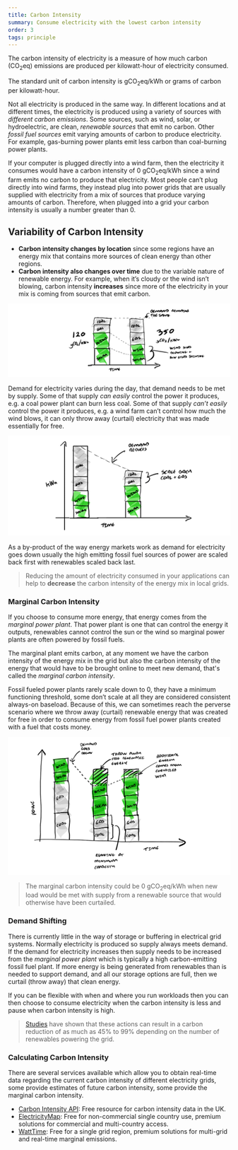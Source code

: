 ```yaml
---
title: Carbon Intensity
summary: Consume electricity with the lowest carbon intensity
order: 3
tags: principle
---
```


The carbon intensity of electricity is a measure of how much carbon (CO<sub>2</sub>eq) emissions are produced per kilowatt-hour of electricity consumed.

The standard unit of carbon intensity is gCO<sub>2</sub>eq/kWh or grams of carbon per kilowatt-hour.

Not all electricity is produced in the same way. In different locations and at different times, the electricity is produced using a variety of sources with *different carbon emissions*. Some sources, such as wind, solar, or hydroelectric, are clean, *renewable sources* that emit no carbon. Other *fossil fuel sources* emit varying amounts of carbon to produce electricity. For example, gas-burning power plants emit less carbon than coal-burning power plants.

If your computer is plugged directly into a wind farm, then the electricity it consumes would have a carbon intensity of 0 gCO<sub>2</sub>eq/kWh since a wind farm emits no carbon to produce that electricity. Most people can’t plug directly into wind farms, they instead plug into power grids that are usually supplied with electricity from a mix of sources that produce varying amounts of carbon. Therefore, when plugged into a grid your carbon intensity is usually a number greater than 0. 

## Variability of Carbon Intensity

- **Carbon intensity changes by location** since some regions have an energy mix that contains more sources of clean energy than other regions. 
- **Carbon intensity also changes over time** due to the variable nature of renewable energy. For example, when it’s cloudy or the wind isn’t blowing, carbon intensity **increases** since more of the electricity in your mix is coming from sources that emit carbon.


![alt_text](/assets/images/principles/carbon-intensity-1.png "Carbon intensity changes over time as renewable sources increase or decrease.")

Demand for electricity varies during the day, that demand needs to be met by supply. Some of that supply _can easily_ control the power it produces, e.g. a coal power plant can burn less coal. Some of that supply _can’t easily_ control the power it produces, e.g. a wind farm can’t control how much the wind blows, it can only throw away (curtail) electricity that was made essentially for free.

![alt_text](/assets/images/principles/carbon-intensity-2.png "Fossil Fuel sources of power are usually scaled back first and renewables scaled back last.")

As a by-product of the way energy markets work as demand for electricity goes down usually the high emitting fossil fuel sources of power are scaled back first with renewables scaled back last.

> Reducing the amount of electricity consumed in your applications can help to **decrease** the carbon intensity of the energy mix in local grids.


### Marginal Carbon Intensity

If you choose to consume more energy, that energy comes from the *marginal power plant*. That power plant is one that can control the energy it outputs, renewables cannot control the sun or the wind so marginal power plants are often powered by fossil fuels. 

The marginal plant emits carbon, at any moment we have the carbon intensity of the energy mix in the grid but also the carbon intensity of the energy that would have to be brought online to meet new demand, that's called the *marginal carbon intensity*.

Fossil fueled power plants rarely scale down to 0, they have a minimum functioning threshold, some don’t scale at all they are considered consistent always-on baseload. Because of this, we can sometimes reach the perverse scenario where we throw away (curtail) renewable energy that was created for free in order to consume energy from fossil fuel power plants created with a fuel that costs money.

![alt_text](/assets/images/principles/carbon-intensity-3.png "There are moments when the marginal carbon intensity reaches 0")

> The marginal carbon intensity could be 0 gCO<sub>2</sub>eq/kWh when new load would be met with supply from a renewable source that would otherwise have been curtailed.

### Demand Shifting

There is currently little in the way of storage or buffering in electrical grid systems. Normally electricity is produced so supply always meets demand. If the demand for electricity increases then supply needs to be increased from the *marginal power plant* which is typically a high carbon-emitting fossil fuel plant. If more energy is being generated from renewables than is needed to support demand, and all our storage options are full, then we curtail (throw away) that clean energy. 

If you can be flexible with when and where you run workloads then you can then choose to consume electricity when the carbon intensity is less and pause when carbon intensity is high. 

> [Studies](https://ieeexplore.ieee.org/document/6128960) have shown that these actions can result in a carbon reduction of as much as 45% to 99% depending on the number of renewables powering the grid.

### Calculating Carbon Intensity

There are several services available which allow you to obtain real-time data regarding the current carbon intensity of different electricity grids, some provide estimates of future carbon intensity, some provide the marginal carbon intensity. 

- [Carbon Intensity API](https://carbonintensity.org.uk/): Free resource for carbon intensity data in the UK.
- [ElectricityMap](https://api.electricitymap.org/): Free for non-commercial single country use, premium solutions for commercial and multi-country access.
- [WattTime](https://www.watttime.org/): Free for a single grid region, premium solutions for multi-grid and real-time marginal emissions.